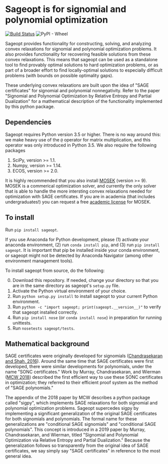 # Sageopt is for signomial and polynomial optimization

[![Build Status](https://travis-ci.org/rileyjmurray/sageopt.svg?branch=master)](https://travis-ci.org/rileyjmurray/sageopt)
![PyPI - Wheel](https://img.shields.io/pypi/wheel/sageopt.svg)

Sageopt provides functionality for constructing, solving, and analyzing convex relaxations for
signomial and polynomial optimization problems. It also provides functionality for recovering feasible
solutions from these convex relaxations. This means that sageopt can be used as a standalone tool to find provably
optimal solutions to hard optimization problems, or as part of a broader effort to find locally-optimal
solutions to especially difficult problems (with bounds on possible optimality gaps).

These underlying convex relaxations are built upon the idea of "SAGE certificates" for signomial and
polynomial nonnegativity. Refer to the paper "Signomial and Polynomial Optimization by Relative Entropy
and Partial Dualization" for a mathematical description of the functionality implemented by this python package.

## Dependencies

Sageopt requires Python version 3.5 or higher. There is no way around this: we make heavy use of the ``@``
operator for matrix multiplication, and this operator was only introduced in Python 3.5.
We also require the following packages
1. SciPy, version >= 1.1.
2. Numpy, version >= 1.14.
3. ECOS, version >= 2.0.

It is highly recommended that you also install [MOSEK](https://www.mosek.com/) (version >= 9).
MOSEK is a commerical optimization solver, and currently the only solver that is able to handle
the more intersting convex relaxations needed for optimization with SAGE certificates. If you
are in academia (that includes undergraduates!) you can request a free
[academic license](https://www.mosek.com/products/academic-licenses/) for MOSEK.

## To install

Run ``pip install sageopt``.

If you use Anaconda for Python development, please (1) activate your anaconda environment, (2) run ``conda install pip``, and (3) run
``pip install sageopt``. It is important that pip be installed inside your conda environment, or sageopt
might not be detected by Anaconda Navigator (among other environment management tools).

To install sageopt from source, do the following:

0. Download this repository. If needed, change your directory so that you are in the same directory as
   sageopt's ``setup.py`` file.
1. Activate the Python virtual environment of your choice.
2. Run ``python setup.py install`` to install sageopt to your current Python environment.
3. Run ``python -c "import sageopt; print(sageopt.__version__)"`` to verify that sageopt installed correctly.
4. Run ``pip install nose``  (or ``conda install nose``) in preparation for running unittests.
5. Run ``nosetests sageopt/tests``.

## Mathematical background

SAGE certificates were originally developed for signomials ([Chandrasekaran and Shah, 2016](https://arxiv.org/abs/1409.7640)).
Around the same time that SAGE certificates were first developed, there were similar developments for polynomials, 
under the name "SONC certificates." Work by Murray, Chandrasekaran, and Wierman ([MCW 2018](https://arxiv.org/abs/1810.01614))
described the first efficient way to use these SONC certificates in optimization; they referred to their efficient proof
 system as the method of "SAGE polynomials."

 The appendix of the 2018 paper by MCW describes a python package called
 "sigpy", which implements SAGE relaxations for both signomial and polynomial optimization problems. Sageopt 
 supercedes sigpy by implementing a significant generalization of the original SAGE certificates for both signomials 
 and polynomials. The formal name for these  generalizations are "conditional SAGE signomials" and "conditional SAGE
  polynomials". This concept is introduced in a 2019 paper by Murray, Chandrasekaran, and Wierman, titled "Signomial 
  and Polynomial Optimization via Relative Entropy and Partial 
 Dualization." Because the generalization follows so transparently from the original idea of SAGE certificates, we say simply say "SAGE
 certificates" in reference to the most general idea.



